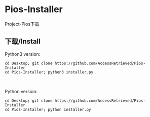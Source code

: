 # Pios-Installer
Project-Pios下载

## 下载/Install
Python3 version:
```
cd Desktop; git clone https://github.com/AccessRetrieved/Pios-Installer
cd Pios-Installer; python3 installer.py
```
<br>

Python version:
```
cd Desktop; git clone https://github.com/AccessRetrieved/Pios-Installer
cd Pios-Installer; python installer.py
```
